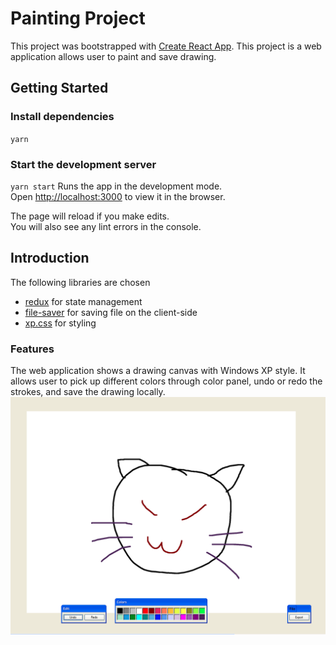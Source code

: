# Painting Project
This project was bootstrapped with [Create React App](https://github.com/facebook/create-react-app).
This project is a web application allows user to paint and save drawing.
## Getting Started

### Install dependencies
 `yarn`

### Start the development server
`yarn start`
Runs the app in the development mode.\
Open [http://localhost:3000](http://localhost:3000) to view it in the browser.

The page will reload if you make edits.\
You will also see any lint errors in the console.

## Introduction
The following libraries are chosen
- [redux](https://redux.js.org/) for state management
- [file-saver](https://www.npmjs.com/package/file-saver) for saving file on the client-side
- [xp.css](https://www.npmjs.com/package/xp.css) for styling

### Features
The web application shows a drawing canvas with Windows XP style. It allows user to pick up different colors through color panel, undo or redo the strokes, and save the drawing locally.
![Sc-paint](../documentation/sc-paint.png)
